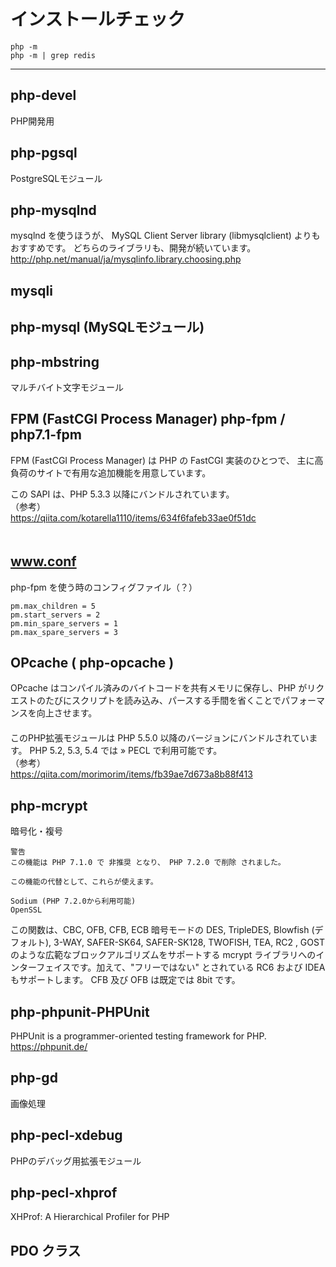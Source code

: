 # インストールチェック
```
php -m
php -m | grep redis
```

___________________________________________________________
## php-devel
PHP開発用


## php-pgsql
PostgreSQLモジュール


## php-mysqlnd
mysqlnd を使うほうが、 MySQL Client Server library (libmysqlclient) よりもおすすめです。 どちらのライブラリも、開発が続いています。  
<http://php.net/manual/ja/mysqlinfo.library.choosing.php>  


## mysqli

## php-mysql (MySQLモジュール)

## php-mbstring
マルチバイト文字モジュール


## FPM (FastCGI Process Manager)  php-fpm / php7.1-fpm
FPM (FastCGI Process Manager) は PHP の FastCGI 実装のひとつで、 主に高負荷のサイトで有用な追加機能を用意しています。  
  
この SAPI は、PHP 5.3.3 以降にバンドルされています。
　  
（参考）  
<https://qiita.com/kotarella1110/items/634f6fafeb33ae0f51dc>  
　   

## www.conf
php-fpm を使う時のコンフィグファイル（？）
```
pm.max_children = 5
pm.start_servers = 2
pm.min_spare_servers = 1
pm.max_spare_servers = 3
```

## OPcache ( php-opcache )
OPcache はコンパイル済みのバイトコードを共有メモリに保存し、PHP がリクエストのたびにスクリプトを読み込み、パースする手間を省くことでパフォーマンスを向上させます。  
　  
このPHP拡張モジュールは PHP 5.5.0 以降のバージョンにバンドルされています。 PHP 5.2, 5.3, 5.4 では » PECL で利用可能です。
　  
（参考）  
<https://qiita.com/morimorim/items/fb39ae7d673a8b88f413>  


## php-mcrypt
暗号化・複号
```
警告
この機能は PHP 7.1.0 で 非推奨 となり、 PHP 7.2.0 で削除 されました。

この機能の代替として、これらが使えます。

Sodium (PHP 7.2.0から利用可能)
OpenSSL
```
この関数は、CBC, OFB, CFB, ECB 暗号モードの DES, TripleDES, Blowfish (デフォルト), 3-WAY, SAFER-SK64, SAFER-SK128, TWOFISH, TEA, RC2 , GOST のような広範なブロックアルゴリズムをサポートする mcrypt ライブラリへのインターフェイスです。加えて、"フリーではない" とされている RC6 および IDEA もサポートします。 CFB 及び OFB は既定では 8bit です。


## php-phpunit-PHPUnit
PHPUnit is a programmer-oriented testing framework for PHP.  
<https://phpunit.de/>  


## php-gd
画像処理


## php-pecl-xdebug
PHPのデバッグ用拡張モジュール


## php-pecl-xhprof
XHProf: A Hierarchical Profiler for PHP



## PDO クラス
